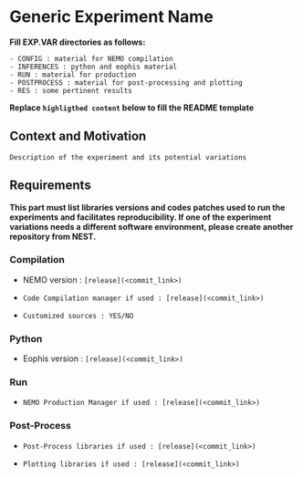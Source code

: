 # Generic Experiment Name

**Fill EXP.VAR directories as follows:**

	- CONFIG : material for NEMO compilation
	- INFERENCES : python and eophis material
	- RUN : material for production
	- POSTPROCESS : material for post-processing and plotting
	- RES : some pertinent results

**Replace `highligthed content` below to fill the README template**

## Context and Motivation

`Description of the experiment and its potential variations`

## Requirements

**This part must list libraries versions and codes patches used to run the experiments and facilitates reproducibility.
If one of the experiment variations needs a different software environment, please create another repository from NEST.**

### Compilation

- NEMO version : `[release](<commit_link>)`

- `Code Compilation manager if used : [release](<commit_link>)`

- `Customized sources : YES/NO`


### Python

- Eophis version : `[release](<commit_link>)`


### Run

- `NEMO Production Manager if used : [release](<commit_link>)`


### Post-Process

- `Post-Process libraries if used : [release](<commit_link>)`
  
- `Plotting libraries if used : [release](<commit_link>)`

